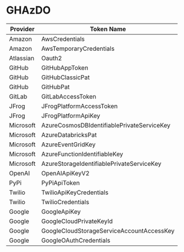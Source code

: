 # GHAzDO

| Provider   | Token Name                                      |
|------------|-------------------------------------------------|
| Amazon     | AwsCredentials                                  |
| Amazon     | AwsTemporaryCredentials                         |
| Atlassian  | Oauth2                                          |
| GitHub     | GitHubAppToken                                  |
| GitHub     | GitHubClassicPat                                |
| GitHub     | GitHubPat                                       |
| GitLab     | GitLabAccessToken                               |
| JFrog      | JFrogPlatformAccessToken                        |
| JFrog      | JFrogPlatformApiKey                             |
| Microsoft  | AzureCosmosDBIdentifiablePrivateServiceKey      |
| Microsoft  | AzureDatabricksPat                              |
| Microsoft  | AzureEventGridKey                               |
| Microsoft  | AzureFunctionIdentifiableKey                    |
| Microsoft  | AzureStorageIdentifiablePrivateServiceKey       |
| OpenAI     | OpenAIApiKeyV2                                  |
| PyPi       | PyPiApiToken                                    |
| Twilio     | TwilioApiKeyCredentials                         |
| Twilio     | TwilioCredentials                               |
| Google     | GoogleApiKey                                    |
| Google     | GoogleCloudPrivateKeyId                         |
| Google     | GoogleCloudStorageServiceAccountAccessKey       |
| Google     | GoogleOAuthCredentials                          |
